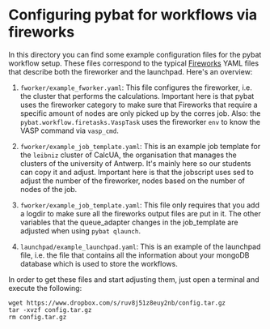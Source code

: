 # Configuring pybat for workflows via fireworks

In this directory you can find some example configuration files for the pybat workflow setup. These files correspond to the typical [Fireworks](https://materialsproject.github.io/fireworks/index.html) YAML files that describe both the fireworker and the launchpad. Here's an overview:

1. `fworker/example_fworker.yaml`: This file configures the fireworker, i.e. the cluster that performs the calculations. Important here is that pybat uses the fireworker category to make sure that Fireworks that require a specific amount of nodes are only picked up by the corres job. Also: the `pybat.workflow.firetasks.VaspTask` uses the fireworker `env` to know the VASP command via `vasp_cmd`.

2. `fworker/example_job_template.yaml`: This is an example job template for the `leibniz` cluster of CalcUA, the organisation that manages the clusters of the university of Antwerp. It's mainly here so our students can copy it and adjust. Important here is that the jobscript uses sed to adjust the number of the fireworker, nodes based on the number of nodes of the job.

3. `fworker/example_job_template.yaml`: This file only requires that you add a logdir to make sure all the fireworks output files are put in it. The other variables that the queue_adapter changes in the job_template are adjusted when using `pybat qlaunch`.

4. `launchpad/example_launchpad.yaml`: This is an example of the launchpad file, i.e. the file that contains all the information about your mongoDB database which is used to store the workflows. 

In order to get these files and start adjusting them, just open a terminal and execute the following:

```
wget https://www.dropbox.com/s/ruv8j51z8euy2nb/config.tar.gz
tar -xvzf config.tar.gz
rm config.tar.gz
```